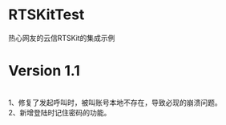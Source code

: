 # RTSKitTest
热心网友的云信RTSKit的集成示例

# Version 1.1
</br>1、修复了发起呼叫时，被叫账号本地不存在，导致必现的崩溃问题。
</br>2、新增登陆时记住密码的功能。
